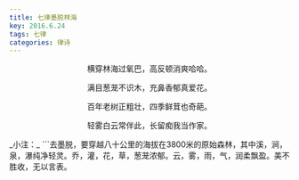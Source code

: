 ```yaml
---
title: 七律墨脱林海
key: 2016.6.24
tags: 七律
categories: 律诗
---
```


<p align="center">横穿林海过氧巴，高反顿消爽哈哈。
</p>
<p align="center">满目葱茏不识木，充鼻香郁真爱花。
</p>
<p align="center">百年老树正粗壮，四季鲜茸也奇葩。
</p>
<p align="center">轻雾白云常伴此，长留痴我当作家。
</p>
_小注：_
```去墨脱，要穿越八十公里的海拔在3800米的原始森林，其中溪，涧，泉，瀑纯净轻灵。乔，灌，花，草，葱茏浓郁。云，雾，雨，气，润柔飘盈。美不胜收，无以言表。

```